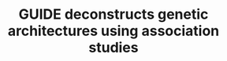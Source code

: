 ---
layout: paper
categories: papers
permalink: papers/guide-ashg
id: guide-ashg
title: "GUIDE deconstructs genetic architectures using association studies"
authors:
- D. Lazarev
- G. Chau
- A. Bloemendal
- C. Churchhouse
- B. Neale
venue: "American Society of Human Genetics Annual Meeting"
venue-shorthand: ASHG
location: Washington DC
year: 2023
# url: /papers/guide-ashg
# pdf: /papers/23-ashg-guide.pdf
# poster: /assets/23-ashg-guide-poster.pdf
type: poster
# figure: /images/papers/23-guide-ashg.png
# doi: 
# highlight:
selected: false
featured: false
# feature-order: 
# feature-title: 
# feature-description: 
# image: /images/papers/23-guide-ashg.png
award: Reviewer's Choice Award
coming-soon: false
---